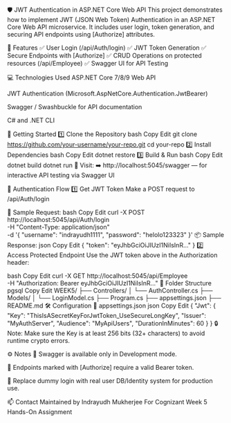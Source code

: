 🛡️ JWT Authentication in ASP.NET Core Web API
This project demonstrates how to implement JWT (JSON Web Token) Authentication in an ASP.NET Core Web API microservice. It includes user login, token generation, and securing API endpoints using [Authorize] attributes.

🔧 Features
✅ User Login (/api/Auth/login)
✅ JWT Token Generation
✅ Secure Endpoints with [Authorize]
✅ CRUD Operations on protected resources (/api/Employee)
✅ Swagger UI for API Testing

💻 Technologies Used
ASP.NET Core 7/8/9 Web API

JWT Authentication (Microsoft.AspNetCore.Authentication.JwtBearer)

Swagger / Swashbuckle for API documentation

C# and .NET CLI

🚀 Getting Started
1️⃣ Clone the Repository
bash
Copy
Edit
git clone https://github.com/your-username/your-repo.git
cd your-repo
2️⃣ Install Dependencies
bash
Copy
Edit
dotnet restore
3️⃣ Build & Run
bash
Copy
Edit
dotnet build
dotnet run
🧭 Visit:
➡️ http://localhost:5045/swagger — for interactive API testing via Swagger UI

🔐 Authentication Flow
1️⃣ Get JWT Token
Make a POST request to /api/Auth/login

🧪 Sample Request:
bash
Copy
Edit
curl -X POST http://localhost:5045/api/Auth/login \
  -H "Content-Type: application/json" \
  -d '{
    "username": "indrayudh1111",
    "password": "helolo123323"
}'
📦 Sample Response:
json
Copy
Edit
{
  "token": "eyJhbGciOiJIUzI1NiIsInR..."
}
2️⃣ Access Protected Endpoint
Use the JWT token above in the Authorization header:

bash
Copy
Edit
curl -X GET http://localhost:5045/api/Employee \
  -H "Authorization: Bearer eyJhbGciOiJIUzI1NiIsInR..."
📂 Folder Structure
pgsql
Copy
Edit
WEEK5/
├── Controllers/
│   └── AuthController.cs
├── Models/
│   └── LoginModel.cs
├── Program.cs
├── appsettings.json
├── README.md
🛠 Configuration
📝 appsettings.json
json
Copy
Edit
{
  "Jwt": {
    "Key": "ThisIsASecretKeyForJwtToken_UseSecureLongKey",
    "Issuer": "MyAuthServer",
    "Audience": "MyApiUsers",
    "DurationInMinutes": 60
  }
}
🔒 Note: Make sure the Key is at least 256 bits (32+ characters) to avoid runtime crypto errors.

⚙️ Notes
🧪 Swagger is available only in Development mode.

🔐 Endpoints marked with [Authorize] require a valid Bearer token.

💾 Replace dummy login with real user DB/Identity system for production use.

📫 Contact
Maintained by Indrayudh Mukherjee
For Cognizant Week 5 Hands-On Assignment


